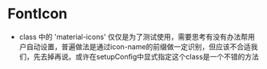 # FontIcon

- class 中的 'material-icons' 仅仅是为了测试使用，需要思考有没有办法帮用户自动设置，普遍做法是通过icon-name的前缀做一定识别，但应该不合适我们，先去掉再说。或许在setupConfig中显式指定这个class是一个不错的方法
